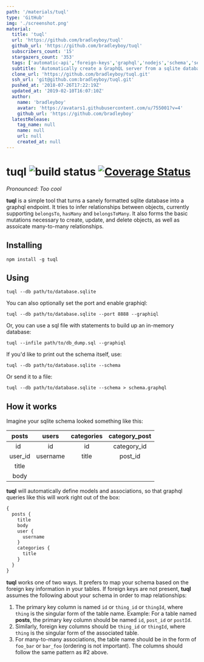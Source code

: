 ```yaml
---
path: '/materials/tuql'
type: 'GitHub'
img: './screenshot.png'
material:
  title: 'tuql'
  url: 'https://github.com/bradleyboy/tuql'
  github_url: 'https://github.com/bradleyboy/tuql'
  subscribers_count: '15'
  stargazers_count: '353'
  tags: ['automatic-api','foreign-keys','graphql','nodejs','schema','sequelize','sqlite','sqlite-database','sqlite3']
  subtitle: 'Automatically create a GraphQL server from a sqlite database'
  clone_url: 'https://github.com/bradleyboy/tuql.git'
  ssh_url: 'git@github.com:bradleyboy/tuql.git'
  pushed_at: '2018-07-26T17:22:19Z'
  updated_at: '2019-02-10T16:07:10Z'
  author:
    name: 'bradleyboy'
    avatar: 'https://avatars1.githubusercontent.com/u/755001?v=4'
    github_url: 'https://github.com/bradleyboy'
  latestRelease:
    tag_name: null
    name: null
    url: null
    created_at: null
---
```

# tuql ![build status](https://travis-ci.org/bradleyboy/tuql.svg?branch=master) [![Coverage Status](https://coveralls.io/repos/github/bradleyboy/tuql/badge.svg?branch=master)](https://coveralls.io/github/bradleyboy/tuql?branch=master)

_Pronounced: Too cool_

**tuql** is a simple tool that turns a sanely formatted sqlite database into a graphql endpoint. It tries to infer relationships between objects, currently supporting `belongsTo`, `hasMany` and `belongsToMany`. It also forms the basic mutations necessary to create, update, and delete objects, as well as assoicate many-to-many relationships.

## Installing

`npm install -g tuql`

## Using

`tuql --db path/to/database.sqlite`

You can also optionally set the port and enable graphiql:

`tuql --db path/to/database.sqlite --port 8888 --graphiql`

Or, you can use a sql file with statements to build up an in-memory database:

`tuql --infile path/to/db_dump.sql --graphiql`

If you'd like to print out the schema itself, use:

`tuql --db path/to/database.sqlite --schema`

Or send it to a file:

`tuql --db path/to/database.sqlite --schema > schema.graphql`

## How it works

Imagine your sqlite schema looked something like this:

| posts | users | categories | category_post |
| :-: | :-: | :-: | :-: |
| id      | id | id | category_id |
| user_id | username | title | post_id |
| title   | | |
| body    | | |

**tuql** will automatically define models and associations, so that graphql queries like this will work right out of the box:

```graphql
{
  posts {
    title
    body
    user {
      username
    }
    categories {
      title
    }
  }
}
```

**tuql** works one of two ways. It prefers to map your schema based on the foreign key information in your tables. If foreign keys are not present, **tuql** assumes the following about your schema in order to map relationships:

1. The primary key column is named `id` or `thing_id` or `thingId`, where `thing` is the singular form of the table name. Example: For a table named **posts**, the primary key column should be named `id`, `post_id` or `postId`.
2. Similarly, foreign key columns should be `thing_id` or `thingId`, where `thing` is the singular form of the associated table.
3. For many-to-many associations, the table name should be in the form of `foo_bar` or `bar_foo` (ordering is not important). The columns should follow the same pattern as #2 above.
